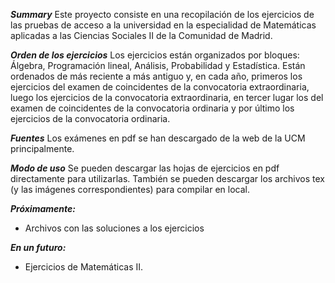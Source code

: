 ***Summary***
Este proyecto consiste en una recopilación de los ejercicios de las pruebas de acceso a la universidad en la especialidad de Matemáticas aplicadas a las Ciencias Sociales II de la Comunidad de Madrid.

***Orden de los ejercicios***
Los ejercicios están organizados por bloques: Álgebra, Programación lineal, Análisis, Probabilidad y Estadística. Están ordenados de más reciente a más antiguo y, en cada año, primeros los ejercicios del examen de coincidentes de la convocatoria extraordinaria, luego los ejercicios de la convocatoria extraordinaria, en tercer lugar los del examen de coincidentes de la convocatoria ordinaria y por último los ejercicios de la convocatoria ordinaria.

***Fuentes***
Los exámenes en pdf se han descargado de la web de la UCM principalmente.

***Modo de uso***
Se pueden descargar las hojas de ejercicios en pdf directamente para utilizarlas. También se pueden descargar los archivos tex (y las imágenes correspondientes) para compilar en local.

***Próximamente:***
- Archivos con las soluciones a los ejercicios

***En un futuro:***
- Ejercicios de Matemáticas II.
